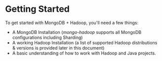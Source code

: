 Getting Started
===============

To get started with MongoDB + Hadoop, you'll need a few things:

* A MongoDB Installation (*mongo-hadoop* supports all MongoDB configurations including Sharding)
* A working Hadoop Installation (a list of supported Hadoop distributions & versions is provided later in this document)
* A basic understanding of how to work with Hadoop and Java projects.


